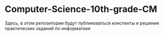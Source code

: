 # Computer-Science-10th-grade-CM
Здесь, в этом репозитории будут публиковаться конспекты и решения практических заданий по информатике
